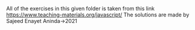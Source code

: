 All of the exercises in this given folder is taken from this link 
https://www.teaching-materials.org/javascript/
The solutions are made by Sajeed Enayet Aninda->2021
